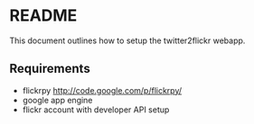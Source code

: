 README
=======

This document outlines how to setup the twitter2flickr webapp.

Requirements
------------

* flickrpy http://code.google.com/p/flickrpy/
* google app engine
* flickr account with developer API setup 
